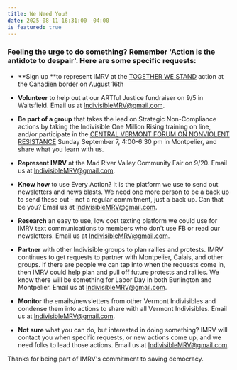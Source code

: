 ```yaml
---
title: We Need You!
date: 2025-08-11 16:31:00 -04:00
is featured: true
---
```


### Feeling the urge to do something?  Remember 'Action is the antidote to despair'.  Here are some specific requests:

* **Sign up **to represent IMRV at the [TOGETHER WE STAND](https://50501vermont.com/event/ensemble-au-dela-des-frontieres-together-we-stand-frelighsburg-qc/?emci=bfdefde9-7f75-f011-8dc9-6045bda9d96b&emdi=940c30f5-9976-f011-8dc9-6045bda9d96b&ceid=2500793) action at the Canadien border on August 16th

* **Volunteer** to help out at our ARTful Justice fundraiser on 9/5 in Waitsfield. Email us at IndivisibleMRV@gmail.com.

* **Be part of a group** that takes the lead on Strategic Non-Compliance actions by taking the Indivisible One Million Rising training on line, and/or participate in the [CENTRAL VERMONT FORUM ON NONVIOLENT RESISTANCE](https://docs.google.com/forms/d/e/1FAIpQLSczi_6PKoYvK9S1Bbi4EaxLyoCw_dxTKTaAdsXF251CSAFRXQ/viewform?emci=bfdefde9-7f75-f011-8dc9-6045bda9d96b&emdi=940c30f5-9976-f011-8dc9-6045bda9d96b&ceid=2500793) Sunday September 7, 4:00-6:30 pm in Montpelier, and share what you learn with us.

* **Represent IMRV** at the Mad River Valley Community Fair on 9/20.  Email us at IndivisibleMRV@gmail.com.

* **Know how** to use Every Action? It is the platform we use to send out newsletters and news blasts. We need one more person to be a back up to send these out - not a regular commitment, just a back up. Can that be you?  Email us at IndivisibleMRV@gmail.com.
* **Research** an easy to use, low cost texting platform we could use for IMRV text communications to members who don't use FB or read our newsletters.  Email us at IndivisibleMRV@gmail.com.

* **Partner** with other Indivisible groups to plan rallies and protests. IMRV continues to get requests to partner with Montpelier, Calais, and other groups. If there are people we can tap into when the requests come in, then IMRV could help plan and pull off future protests and rallies. We know there will be something for Labor Day in both Burlington and Montpelier.  Email us at IndivisibleMRV@gmail.com.

* **Monitor** the emails/newsletters from other Vermont Indivisibles and condense them into actions to share with all Vermont Indivisibles.  Email us at IndivisibleMRV@gmail.com.

* **Not sure** what you can do, but interested in doing something? IMRV will contact you when specific requests, or new actions come up, and we need folks to lead those actions.  Email us at IndivisibleMRV@gmail.com.

Thanks for being part of IMRV's commitment to saving democracy.